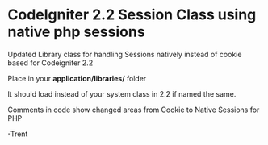CodeIgniter 2.2 Session Class using native php sessions
====================================

Updated Library class for handling Sessions natively instead of cookie based for Codeigniter 2.2

Place in your <b>application/libraries/</b> folder 

It should load instead of your system class in 2.2 if named the same. 

Comments in code show changed areas from Cookie to Native Sessions for PHP

-Trent


